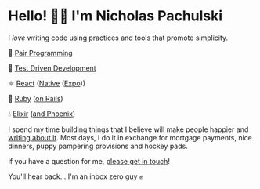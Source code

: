 # Hello! 👋🏻 I'm Nicholas Pachulski

I _love_ writing code using practices and tools that promote simplicity.

👫 [Pair Programming](http://www.extremeprogramming.org/rules/pair.html)

🧪 [Test Driven Development](http://www.extremeprogramming.org/rules/testfirst.html)

⚛️ [React](https://react.dev) ([Native](https://reactnative.dev) ([Expo](https://expo.dev)))

💎 [Ruby](https://www.ruby-lang.org/en/) ([on Rails](https://rubyonrails.org))

💧 [Elixir](https://elixir-lang.org) ([and Phoenix](https://www.phoenixframework.org))

I spend my time building things that I believe will make people happier and [writing about it](https://pachulski.me). Most days, I do it in exchange for mortgage payments, nice dinners, puppy pampering provisions and hockey pads.

If you have a question for me, [please get in touch](https://pachulski.me/work-with-me)!

You'll hear back... I'm an inbox zero guy ✊
